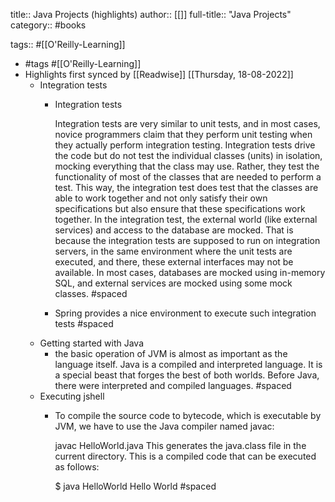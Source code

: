 title:: Java Projects (highlights)
author:: [[]]
full-title:: "Java Projects"
category:: #books

tags:: #[[O'Reilly-Learning]]

- #tags #[[O'Reilly-Learning]]
- Highlights first synced by [[Readwise]] [[Thursday, 18-08-2022]]
	- Integration tests
		- Integration tests
		                
		            
		            
		                
		  Integration tests are very similar to unit tests, and in most cases, novice programmers claim that they perform unit testing when they actually perform integration testing.
		  Integration tests drive the code but do not test the individual classes (units) in isolation, mocking everything that the class may use. Rather, they test the functionality of most of the classes that are needed to perform a test. This way, the integration test does test that the classes are able to work together and not only satisfy their own specifications but also ensure that these specifications work together.
		  In the integration test, the external world (like external services) and access to the database are mocked. That is because the integration tests are supposed to run on integration servers, in the same environment where the unit tests are executed, and there, these external interfaces may not be available. In most cases, databases are mocked using in-memory SQL, and external services are mocked using some mock classes. #spaced
		- Spring provides a nice environment to execute such integration tests #spaced
	- Getting started with Java
		- the basic operation of JVM is almost as important as the language itself. Java is a compiled and interpreted language. It is a special beast that forges the best of both worlds. Before Java, there were interpreted and compiled languages. #spaced
	- Executing jshell
		- To compile the source code to bytecode, which is executable by JVM, we have to use the Java compiler named javac:
		  
		  javac HelloWorld.java
		  This generates the java.class file in the current directory. This is a compiled code that can be executed as follows:
		  
		  $ java HelloWorld
		  Hello World #spaced